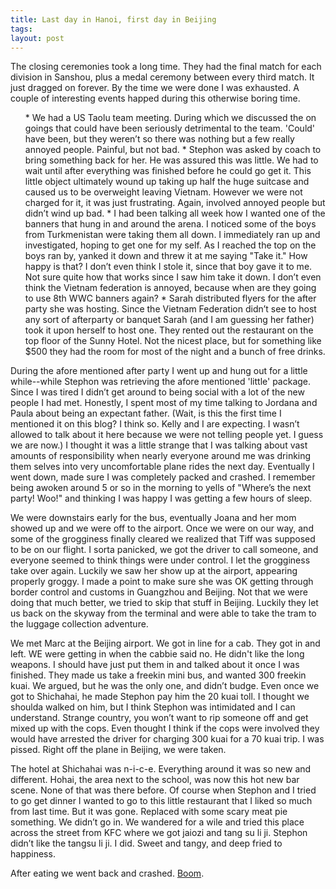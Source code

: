 ```yaml
---
title: Last day in Hanoi, first day in Beijing
tags: 
layout: post
---
```

The closing ceremonies took a long time.  They had the final match for each division in Sanshou, plus a medal ceremony between every third match.  It just dragged on forever.  By the time we were done I was exhausted.  A couple of interesting events happed during this otherwise boring time.

<ol>
 * We had a US Taolu team meeting. During which we discussed the on goings that could have been seriously detrimental to the team. 'Could' have been, but they weren’t so there was nothing but a few really annoyed people.  Painful, but not bad.
 * Stephon was asked by coach to bring something back for her.  He was assured this was little.  We had to wait until after everything was finished before he could go get it.  This little object ultimately wound up taking up half the huge suitcase and caused us to be overweight leaving Vietnam.  However we were not charged for it, it was just frustrating.  Again, involved annoyed people but didn’t wind up bad.
 * I had been talking all week how I wanted one of the banners that hung in and around the arena.  I noticed some of the boys from Turkmenistan were taking them all down.  I immediately ran up and investigated, hoping to get one for my self.  As I reached the top on the boys ran by, yanked it down and threw it at me saying "Take it."  How happy is that?  I don’t even think I stole it, since that boy gave it to me.  Not sure quite how that works since I saw him take it down.  I don’t even think the Vietnam federation is annoyed, because when are they going to use 8th WWC banners again?
 * Sarah distributed flyers for the after party she was hosting.  Since the Vietnam Federation didn’t see to host any sort of afterparty or banquet Sarah (and I am guessing her father) took it upon herself to host one.  They rented out the restaurant on the top floor of the Sunny Hotel.  Not the nicest place, but for something like $500 they had the room for most of the night and a bunch of free drinks.

</ol>During the afore mentioned after party I went up and hung out for a little while--while Stephon was retrieving the afore mentioned 'little' package.  Since I was tired I didn’t get around to being social with a lot of the new people I had met.  Honestly, I spent most of my time talking to Jordana and Paula about being an expectant father. (Wait, is this the first time I mentioned it on this blog?  I think so.  Kelly and I are expecting. I wasn’t allowed to talk about it here because we were not telling people yet. I guess we are now.)  I thought it was a little strange that I was talking about vast amounts of responsibility when nearly everyone around me was drinking them selves into very uncomfortable plane rides the next day.  Eventually I went down, made sure I was completely packed and crashed.  I remember being awoken around 5 or so in the morning to yells of "Where’s the next party!  Woo!" and thinking I was happy I was getting a few hours of sleep.



We were downstairs early for the bus, eventually Joana and her mom showed up and we were off to the airport.  Once we were on our way, and some of the grogginess finally cleared we realized that Tiff was supposed to be on our flight.  I sorta panicked, we got the driver to call someone, and everyone seemed to think things were under control.  I let the grogginess take over again.  Luckily we saw her show up at the airport, appearing properly groggy.  I made a point to make sure she was OK getting through border control and customs in Guangzhou and Beijing.  Not that we were doing that much better, we tried to skip that stuff in Beijing.  Luckily they let us back on the skyway from the terminal and were able to take the tram to the luggage collection adventure.



We met Marc at the Beijing airport.  We got in line for a cab.  They got in and left.  WE were getting in when the cabbie said no.  He didn't like the long weapons.  I should have just put them in and talked about it once I was finished.  They made us take a freekin mini bus, and wanted 300 freekin kuai.  We argued, but he was the only one, and didn’t budge.  Even once we got to Shichahai, he made Stephon pay him the 20 kuai toll.  I thought we shoulda walked on him, but I think Stephon was intimidated and I can understand.  Strange country, you won’t want to rip someone off and get mixed up with the cops.  Even thought I think if the cops were involved they would have arrested the driver for charging 300 kuai for a 70 kuai trip.  I was pissed.  Right off the plane in Beijing, we were taken.



The hotel at Shichahai was n-i-c-e.  Everything around it was so new and different.  Hohai, the area next to the school, was now this hot new bar scene. None of that was there before.  Of course when Stephon and I tried to go get dinner I wanted to go to this little restaurant that I liked so much from last time.  But it was gone.  Replaced with some scary meat pie something.  We didn’t go in.  We wandered for a wile and tried this place across the street from KFC where we got jaiozi and tang su li ji.  Stephon didn’t like the tangsu li ji.  I did.  Sweet and tangy, and deep fried to happiness.



After eating we went back and crashed. <a href="http://fuzzymonk.com/photos/wushu/2005worlds">Boom</a>.


